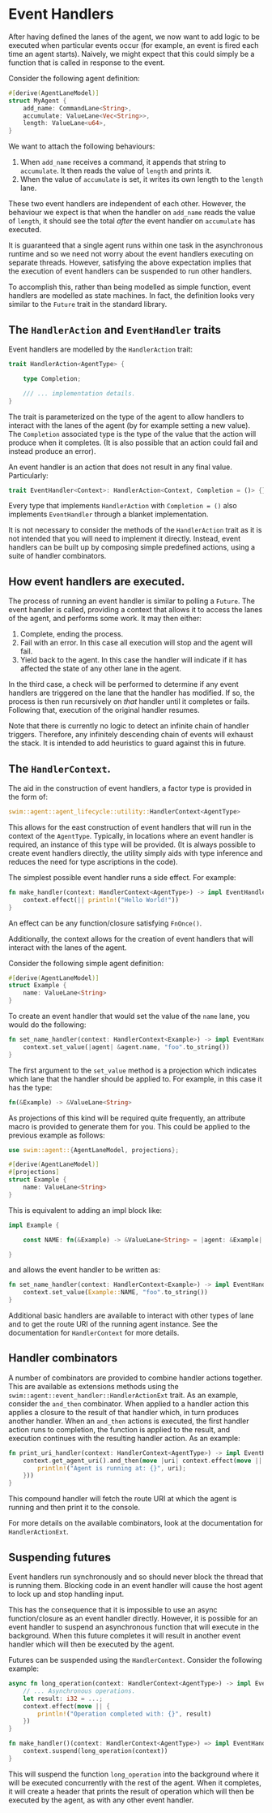 Event Handlers
==============

After having defined the lanes of the agent, we now want to add logic to be executed when particular events occur (for example, an event is fired each time an agent starts). Naively, we might expect that this could simply be a function that is called in response to the event. 

Consider the following agent definition:

```rust
#[derive(AgentLaneModel)]
struct MyAgent {
    add_name: CommandLane<String>,
    accumulate: ValueLane<Vec<String>>,
    length: ValueLane<u64>,
}
```

We want to attach the following behaviours:

1. When `add_name` receives a command, it appends that string to `accumulate`. It then reads the value of `length` and prints it.
2. When the value of `accumulate` is set, it writes its own length to the `length` lane.

These two event handlers are independent of each other. However, the behaviour we expect is that when the handler on `add_name` reads the value of `length`, it should see the total _after_ the event handler on `accumulate` has executed.

It is guaranteed that a single agent runs within one task in the asynchronous runtime and so we need not worry about the event handlers executing on separate threads. However, satisfying the above expectation implies that the execution of event handlers can be suspended to run other handlers.

To accomplish this, rather than being modelled as simple function, event handlers are modelled as state machines. In fact, the definition looks very similar to the `Future` trait in the standard library.

The `HandlerAction` and `EventHandler` traits
---------------------------------------------

Event handlers are modelled by the `HandlerAction` trait:

```rust
trait HandlerAction<AgentType> {

    type Completion;

    /// ... implementation details.  
}
```

The trait is parameterized on the type of the agent to allow handlers to interact with the lanes of the agent (by for example setting a new value). The `Completion` associated type is the type of the value that the action will produce when it completes. (It is also possible that an action could fail and instead produce an error).

An event handler is an action that does not result in any final value. Particularly:

```rust
trait EventHandler<Context>: HandlerAction<Context, Completion = ()> {}
```

Every type that implements `HandlerAction` with `Completion = ()` also implements `EventHandler` through a blanket implementation.

It is not necessary to consider the methods of the `HandlerAction` trait as it is not intended that you will need to implement it directly. Instead, event handlers can be built up by composing simple predefined actions, using a suite of handler combinators.

How event handlers are executed.
--------------------------------

The process of running an event handler is similar to polling a `Future`. The event handler is called, providing a context that allows it to access the lanes of the agent, and performs some work. It may then either:

1. Complete, ending the process.
2. Fail with an error. In this case all execution will stop and the agent will fail.
3. Yield back to the agent. In this case the handler will indicate if it has affected the state of any other lane in the agent.

In the third case, a check will be performed to determine if any event handlers are triggered on the lane that the handler has modified. If so, the process is then run recursively on _that_ handler until it completes or fails. Following that, execution of the original handler resumes.

Note that there is currently no logic to detect an  infinite chain of handler triggers. Therefore, any infinitely descending chain of events will exhaust the stack. It is intended to add heuristics to guard against this in future.

The `HandlerContext`.
-------------------------------------

The aid in the construction of event handlers, a factor type is provided in the form of:

```rust
swim::agent::agent_lifecycle::utility::HandlerContext<AgentType>
```

This allows for the east construction of event handlers that will run in the context of the `AgentType`. Typically, in locations where an event handler is required, an instance of this type will be provided. (It is always possible to create event handlers directly, the utility simply aids with type inference and reduces the need for type ascriptions in the code).

The simplest possible event handler runs a side effect. For example:

```rust
fn make_handler(context: HandlerContext<AgentType>) -> impl EventHandler<AgentType> {
    context.effect(|| println!("Hello World!"))
}
```

An effect can be any function/closure satisfying `FnOnce()`.

Additionally, the context allows for the creation of event handlers that will interact with the lanes of the agent.

Consider the following simple agent definition:

```rust
#[derive(AgentLaneModel)]
struct Example {
    name: ValueLane<String>
}
```

To create an event handler that would set the value of the `name` lane, you would do the following:

```rust
fn set_name_handler(context: HandlerContext<Example>) -> impl EventHandler<Example> {
    context.set_value(|agent| &agent.name, "foo".to_string())
}
```

The first argument to the `set_value` method is a projection which indicates which lane that the handler should be applied to. For example, in this case it has the type:

```rust
fn(&Example) -> &ValueLane<String>
```

As projections of this kind will be required quite frequently, an attribute macro is provided to generate them for you. This could be applied to the previous example as follows:

```rust
use swim::agent::{AgentLaneModel, projections};

#[derive(AgentLaneModel)]
#[projections]
struct Example {
    name: ValueLane<String>
}
```

This is equivalent to adding an impl block like:

```rust
impl Example {

    const NAME: fn(&Example) -> &ValueLane<String> = |agent: &Example| &agent.name;

}
```

and allows the event handler to be written as:

```rust
fn set_name_handler(context: HandlerContext<Example>) -> impl EventHandler<Example> {
    context.set_value(Example::NAME, "foo".to_string())
}
```

Additional basic handlers are available to interact with other types of lane and to get the route URI of the running agent instance. See the documentation for `HandlerContext` for more details.

Handler combinators
-------------------

A number of combinators are provided to combine handler actions together. This are available as extensions methods using the `swim::agent::event_handler::HandlerActionExt` trait. As an example, consider the `and_then` combinator. When applied to a handler action this applies a closure to the result of that handler which, in turn produces another handler. When an `and_then` actions is executed, the first handler action runs to completion, the function is applied to the result, and execution continues with the resulting handler action. As an example:

```rust
fn print_uri_handler(context: HandlerContext<AgentType>) -> impl EventHandler<AgentType> {
    context.get_agent_uri().and_then(move |uri| context.effect(move || {
        println!("Agent is running at: {}", uri);
    }))
}
```

This compound handler will fetch the route URI at which the agent is running and then print it to the console.

For more details on the available combinators, look at the documentation for `HandlerActionExt`.

Suspending futures
------------------

Event handlers run synchronously and so should never block the thread that is running them. Blocking code in an event handler will cause the host agent to lock up and stop handling input.

This has the consequence that it is impossible to use an async function/closure as an event handler directly. However, it is possible for an event handler to suspend an asynchronous function that will execute in the background. When this future completes it will result in another event handler which will then be executed by the agent.

Futures can be suspended using the `HandlerContext`. Consider the following example:

```rust
async fn long_operation(context: HandlerContext<AgentType>) -> impl EventHandler<AgentType> {
    // ... Asynchronous operations.
    let result: i32 = ...;
    context.effect(move || {
        println!("Operation completed with: {}", result)
    })
}

fn make_handler()(context: HandlerContext<AgentType>) => impl EventHandler<AgentType> {
    context.suspend(long_operation(context))
}
```

This will suspend the function `long_operation` into the background where it will be executed concurrently with the rest of the agent. When it completes, it will create a header that prints the result of operation which will then be executed by the agent, as with any other event handler.

